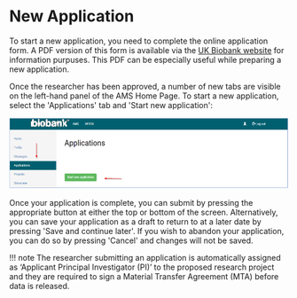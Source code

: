 # New Application

To start a new application, you need to complete the online application form. A PDF version of this form is available via the [UK Biobank website](https://www.ukbiobank.ac.uk/wp-content/uploads/2019/09/Access-Application-Form-Template.pdf) for information purpuses. This PDF can be especially useful while preparing a new application. 

Once the researcher has been approved, a number of new tabs are visible on the left-hand panel of the AMS Home Page. To start a new application, select the 'Applications' tab and 'Start new application':

<center>
<img src="../img/new_application.png" alt="new_application" width="800"/>
</center>

Once your application is complete, you can submit by pressing the appropriate button at either the top or bottom of the screen. Alternatively, you can save your application as a draft to return to at a later date by pressing 'Save and continue later'. If you wish to abandon your application, you can do so by pressing 'Cancel' and changes will not be saved. 

!!! note
	The researcher submitting an application is automatically assigned as ‘Applicant Principal Investigator (PI)’ to the proposed research project and they are required to sign a Material Transfer Agreement (MTA) before data is released.

